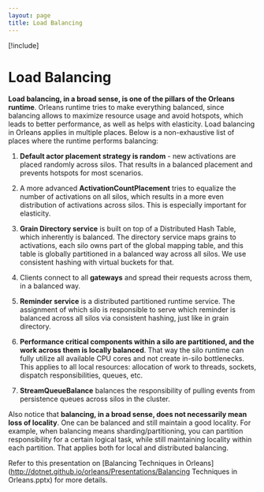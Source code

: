 ```yaml
---
layout: page
title: Load Balancing
---
```


[!include[](../../warning-banner.md)]

# Load Balancing

**Load balancing, in a broad sense, is one of the pillars of the Orleans runtime**. Orleans runtime tries to make everything balanced, since balancing allows to maximize resource usage and avoid hotspots, which leads to better performance, as well as helps with elasticity. Load balancing in Orleans applies in multiple places. Below is a non-exhaustive list of places where the runtime performs balancing:

1.	**Default actor placement strategy is random** - new activations are placed randomly across silos. That results in a balanced placement and prevents hotspots for most scenarios.

2.	A more advanced **ActivationCountPlacement** tries to equalize the number of activations on all silos, which results in a more even distribution of activations across silos. This is especially important for elasticity.

3.	**Grain Directory service** is built on top of a Distributed Hash Table, which inherently is balanced. The directory service maps grains to activations, each silo owns part of the global mapping table, and this table is globally partitioned in a balanced way across all silos. We use consistent hashing with virtual buckets for that.

4.	Clients connect to all **gateways** and spread their requests across them, in a balanced way.

5.	**Reminder service** is a distributed partitioned runtime service. The assignment of which silo is responsible to serve which reminder is balanced across all silos via consistent hashing, just like in grain directory.

6.	**Performance critical components within a silo are partitioned, and the work across them is locally balanced**. That way the silo runtime can fully utilize all available CPU cores and not create in-silo bottlenecks. This applies to all local resources: allocation of work to threads, sockets, dispatch responsibilities, queues, etc.

7.	**StreamQueueBalance** balances the responsibility of pulling events from persistence queues across silos in the cluster.

Also notice that **balancing, in a broad sense, does not necessarily mean loss of locality**. One can be balanced and still maintain a good locality. For example, when balancing means sharding/partitioning, you can partition responsibility for a certain logical task, while still maintaining  locality within each partition. That applies both for local and distributed balancing.

Refer to this presentation on [Balancing Techniques in Orleans](http://dotnet.github.io/orleans/Presentations/Balancing Techniques in Orleans.pptx) for more details.
